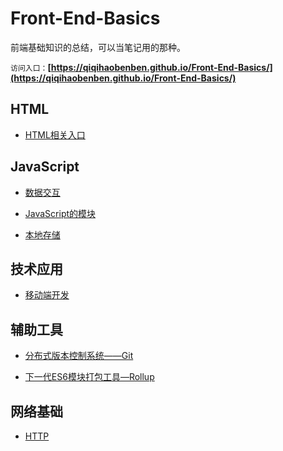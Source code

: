 # Front-End-Basics

前端基础知识的总结，可以当笔记用的那种。  

`访问入口：`**[https://qiqihaobenben.github.io/Front-End-Basics/](https://qiqihaobenben.github.io/Front-End-Basics/)**

## HTML
* [HTML相关入口](https://qiqihaobenben.github.io/Front-End-Basics/HTML/index)

## JavaScript

* [数据交互](https://qiqihaobenben.github.io/Front-End-Basics/JavaScript/utility/data-interaction)

* [JavaScript的模块](https://qiqihaobenben.github.io/Front-End-Basics/JavaScript/utility/module)

* [本地存储](https://qiqihaobenben.github.io/Front-End-Basics/JavaScript/utility/cache)

## 技术应用

* [移动端开发](https://qiqihaobenben.github.io/Front-End-Basics/mobile/index)

## 辅助工具

* [分布式版本控制系统——Git](https://qiqihaobenben.github.io/Front-End-Basics/assistive-tools/git/index 'git')

* [下一代ES6模块打包工具—Rollup](https://github.com/qiqihaobenben/rollup-demos)

## 网络基础

* [HTTP](https://qiqihaobenben.github.io/Front-End-Basics/network-basics/HTTP/index)

